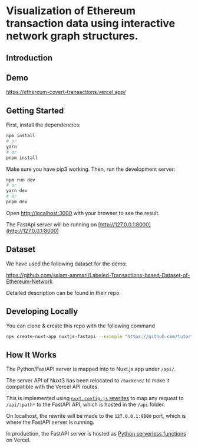 # Visualization of Ethereum transaction data using interactive network graph structures.

## Introduction




## Demo

https://ethereum-covert-transactions.vercel.app/


## Getting Started

First, install the dependencies:

```bash
npm install
# or
yarn
# or
pnpm install
```

Make sure you have pip3 working.
Then, run the development server:

```bash
npm run dev
# or
yarn dev
# or
pnpm dev
```

Open [http://localhost:3000](http://localhost:3000) with your browser to see the result.

The FastApi server will be running on [http://127.0.0.1:8000](http://127.0.0.1:8000) 


## Dataset

We have used the following dataset for the demo:

https://github.com/salam-ammari/Labeled-Transactions-based-Dataset-of-Ethereum-Network

Detailed description can be found in their repo.


## Developing Locally

You can clone & create this repo with the following command

```bash
npx create-nuxt-app nuxtjs-fastapi --example "https://github.com/tutorfx/nuxtjs-fastapi"
```


## How It Works

The Python/FastAPI server is mapped into to Nuxt.js app under `/api/`.

The server API of Nuxt3 has been relocated to `/backend/` to make it compatible with the Vercel API routes.

This is implemented using [`nuxt.config.js` rewrites](https://github.com/tutorfx/nuxtjs-fastapi/blob/main/nuxt.config.ts) to map any request to `/api/:path*` to the FastAPI API, which is hosted in the `/api` folder.

On localhost, the rewrite will be made to the `127.0.0.1:8000` port, which is where the FastAPI server is running.

In production, the FastAPI server is hosted as [Python serverless functions](https://vercel.com/docs/concepts/functions/serverless-functions/runtimes/python) on Vercel.




